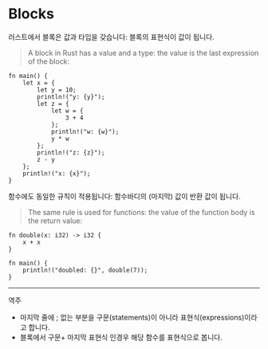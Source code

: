 # Blocks

러스트에서 블록은 값과 타입을 갖습니다: 블록의 표현식이 값이 됩니다.
> A block in Rust has a value and a type: the value is the last expression of the
> block:

```rust,editable
fn main() {
    let x = {
        let y = 10;
        println!("y: {y}");
        let z = {
            let w = {
                3 + 4
            };
            println!("w: {w}");
            y * w
        };
        println!("z: {z}");
        z - y
    };
    println!("x: {x}");
}
```

함수에도 동일한 규칙이 적용됩니다: 함수바디의 (마지막) 값이 반환 값이 됩니다.
> The same rule is used for functions: the value of the function body is the
> return value:

```rust,editable
fn double(x: i32) -> i32 {
    x + x
}

fn main() {
    println!("doubled: {}", double(7));
}
```
---
역주
- 마지막 줄에 ; 없는 부분을 구문(statements)이 아니라 표현식(expressions)이라고 합니다.
- 블록에서 구문+ 마지막 표현식 인경우 해당 함수를 표현식으로 봅니다. 
